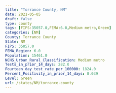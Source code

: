 ```yaml
---
title: "Torrance County, NM"
date: 2021-05-05
draft: false
type: county
tags: [FIPS:35057.0,FEMA:6.0,Medium metro,Green]
categories: [NM]
County: Torrance County
State: NM
FIPS: 35057.0
FEMA_Region: 6.0
Population: 15461.0
NCHS_Urban_Rural_Classification: Medium metro
Tests_in_prior_14_days: 282.0
Fourteen_day_test_rate_per_100000: 1824.0
Percent_Positivity_in_prior_14_days: 0.039
Level: Green
url: /states/NM/torrance-county
---
```



